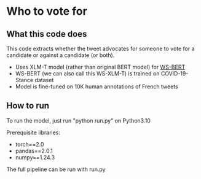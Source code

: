 # Who to vote for
## What this code does
This code extracts whether the tweet advocates for someone to vote for a candidate or against a candidate (or both).

- Uses XLM-T model (rather than original BERT model) for [WS-BERT](https://aclanthology.org/2022.wassa-1.7/)
- WS-BERT (we can also call this WS-XLM-T) is trained on COVID-19-Stance dataset
- Model is fine-tuned on 10K human annotations of French tweets

## How to run

To run the model, just run "python run.py" on Python3.10

Prerequisite libraries:
- torch==2.0
- pandas==2.0.1
- numpy==1.24.3


The full pipeline can be run with run.py
